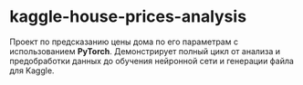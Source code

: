# kaggle-house-prices-analysis

Проект по предсказанию цены дома по его параметрам с использованием **PyTorch**. Демонстрирует полный цикл от анализа и предобработки данных до обучения нейронной сети и генерации файла для Kaggle.

